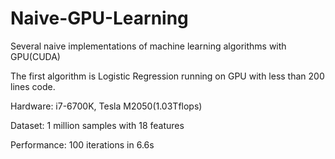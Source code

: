 # Naive-GPU-Learning
Several naive implementations of machine learning algorithms with GPU(CUDA)

The first algorithm is Logistic Regression running on GPU with less than 200 lines code. 

Hardware: i7-6700K, Tesla M2050(1.03Tflops) 

Dataset: 1 million samples with 18 features 

Performance: 100 iterations in 6.6s 
